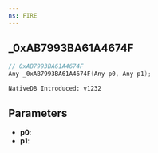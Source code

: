 ```yaml
---
ns: FIRE
---
```

## _0xAB7993BA61A4674F

```c
// 0xAB7993BA61A4674F
Any _0xAB7993BA61A4674F(Any p0, Any p1);
```

```
NativeDB Introduced: v1232
```

## Parameters
* **p0**:
* **p1**:
